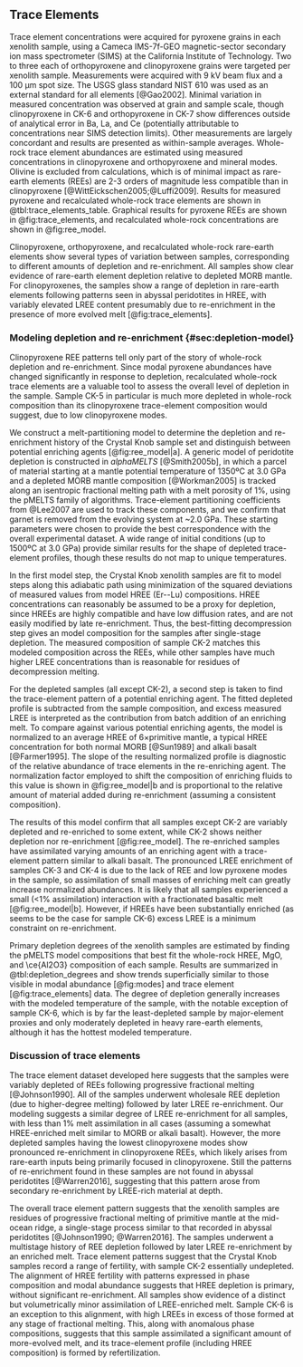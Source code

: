 ## Trace Elements

Trace element concentrations were acquired for pyroxene grains
in each xenolith sample,
using a Cameca IMS-7f-GEO magnetic-sector secondary ion mass
spectrometer (SIMS) at the California Institute of Technology. Two to
three each of orthopyroxene and clinopyroxene grains were targeted per
xenolith sample. Measurements were acquired with 9 kV beam flux and a
100 µm spot size. The USGS glass standard NIST 610 was used as an
external standard for all elements [@Gao2002].
Minimal variation in measured concentration was observed
at grain and sample scale, though clinopyroxene in CK-6 and
orthopyroxene in CK-7 show differences outside of analytical error in
Ba, La, and Ce (potentially attributable to concentrations near SIMS
detection limits). Other measurements are largely concordant and results
are presented as within-sample averages. Whole-rock trace element
abundances are estimated using measured concentrations in clinopyroxene
and orthopyroxene and mineral modes. Olivine is excluded from
calculations, which is of minimal impact as
rare-earth elements (REEs) are 2-3 orders of magnitude less
compatible than in clinopyroxene [@WittEickschen2005;@Luffi2009].
Results for measured pyroxene and recalculated whole-rock trace elements
are shown in @tbl:trace_elements_table. Graphical results for pyroxene REEs
are shown in @fig:trace_elements, and recalculated whole-rock
concentrations are shown in @fig:ree_model.

<!--[[trace_elements]]-->

Clinopyroxene, orthopyroxene, and recalculated whole-rock rare-earth
elements show several types of
variation between samples, corresponding to different amounts of
depletion and re-enrichment.
All samples show clear evidence of rare-earth element
depletion relative to depleted MORB mantle.
For clinopyroxenes, the samples show a range of depletion in rare-earth
elements following patterns seen in abyssal peridotites in HREE, with
variably elevated LREE content presumably due to re-enrichment in the presence
of more evolved melt [@fig:trace_elements].

### Modeling depletion and re-enrichment {#sec:depletion-model}

Clinopyroxene REE patterns tell only part of the story of whole-rock
depletion and re-enrichment.
Since modal pyroxene abundances have changed significantly in response to
depletion, recalculated whole-rock trace elements are a valuable tool
to assess the overall level of depletion in the sample.
Sample CK-5 in particular is much more depleted in whole-rock
composition than its clinopyroxene trace-element composition would suggest, due to
low clinopyroxene modes.

We construct a melt-partitioning model to
determine the depletion and re-enrichment history of the Crystal Knob
sample set and distinguish between potential
enriching agents [@fig:ree_model|a].
A generic model of peridotite depletion is constructed
in *alphaMELTS* [@Smith2005b], in which
a parcel of material starting at a mantle
potential temperature of 1350ºC at 3.0 GPa
and a depleted MORB mantle composition [@Workman2005] is
tracked along an isentropic fractional melting path
with a melt porosity of 1%, using the pMELTS family of algorithms. Trace-element partitioning
coefficients from @Lee2007 are used to track these components,
and we confirm that garnet is removed from the evolving system at ~2.0 GPa.
These starting parameters were chosen to provide the best correspondence
with the overall experimental dataset. A wide range of initial
conditions (up to 1500ºC at 3.0 GPa) provide similar results
for the shape of depleted trace-element profiles, though these results
do not map to unique temperatures.

In the first model step, the Crystal Knob xenolith samples are fit
to model steps along this adiabatic path using minimization of the
squared deviations of measured values from model HREE (Er--Lu)
compositions. HREE concentrations can reasonably be assumed to be
a proxy for depletion, since HREEs are highly compatible and have
low diffusion rates, and are not easily modified by late re-enrichment.
Thus, the best-fitting decompression step gives an model composition
for the samples after single-stage depletion. The measured
composition of sample CK-2 matches this modeled composition
across the REEs, while other samples have much higher LREE
concentrations than is reasonable for residues of decompression melting.

For the depleted samples (all except CK-2), a second step is taken to
find the trace-element pattern of a potential enriching agent.
The fitted depleted profile is subtracted from the sample composition,
and excess measured LREE is interpreted
as the contribution from batch addition of an enriching melt.
To compare against various potential enriching agents, the model is
normalized to an average HREE of
6$\times$primitive mantle, a typical HREE concentration for both
normal MORB [@Sun1989] and alkali basalt [@Farmer1995].
The slope of the resulting normalized profile is diagnostic
of the relative abundance of trace elements in the re-enriching agent.
The normalization factor employed to shift the composition of enriching
fluids to this value is shown in @fig:ree_model|b and is proportional to
the relative amount of material added during re-enrichment (assuming a consistent
composition).

The results of this model confirm that all samples except CK-2 are variably depleted
and re-enriched to some extent, while CK-2 shows neither depletion nor
re-enrichment [@fig:ree_model].
The re-enriched samples have assimilated varying amounts of an enriching
agent with a trace-element pattern similar to alkali basalt. The
pronounced LREE enrichment of samples CK-3 and CK-4 is due to
the lack of REE and low pyroxene modes in the sample, so assimilation of
small masses of enriching melt can greatly increase normalized
abundances.
It is likely that all samples experienced a small (<1% assimilation) interaction with a
fractionated basaltic melt [@fig:ree_model|b]. However, if HREEs have been substantially
enriched (as seems to be the case for sample CK-6) excess LREE is a minimum
constraint on re-enrichment.

Primary depletion degrees of the xenolith samples are estimated by finding
the pMELTS model compositions that best fit the whole-rock HREE, MgO, and
\ce{Al2O3} composition of each sample. Results are summarized
in @tbl:depletion_degrees and show trends superficially similar to
those visible in modal abundance [@fig:modes] and trace element
[@fig:trace_elements] data. The degree of depletion generally increases
with the modeled temperature of the sample, with the notable exception of
sample CK-6, which is by far the least-depleted sample by major-element
proxies and only moderately depleted in heavy rare-earth elements,
although it has the hottest modeled temperature.

<!--[[ree_model]]-->
<!--[[ree_trends]]-->

<!--[[depletion_degrees]]-->

### Discussion of trace elements

The trace element dataset developed here suggests that
the samples were variably depleted of REEs following
progressive fractional melting [@Johnson1990].
All of the samples underwent
wholesale REE depletion (due to higher-degree melting) followed by later
LREE re-enrichment. Our modeling suggests a similar degree of LREE
re-enrichment for all samples, with less than
1% melt assimilation in all cases (assuming a somewhat HREE-enriched
melt similar to MORB or alkali basalt). However, the more depleted samples
having the lowest clinopyroxene modes show pronounced re-enrichment in
clinopyroxene REEs, which likely arises from rare-earth inputs being
primarily focused in clinopyroxene. Still the patterns of re-enrichment
found in these samples are not found in abyssal peridotites [@Warren2016],
suggesting that this pattern arose from secondary re-enrichment by
LREE-rich material at depth.

The overall trace element pattern suggests that the xenolith samples are
residues of progressive fractional melting of primitive mantle at the
mid-ocean ridge, a single-stage process similar to that recorded in
abyssal peridotites [@Johnson1990; @Warren2016].
The samples underwent
a multistage history of REE depletion followed by later LREE re-enrichment by an enriched melt.
Trace element patterns suggest that the Crystal Knob samples record
a range of fertility, with sample CK-2 essentially undepleted.
The alignment of HREE fertility with patterns expressed in phase composition and modal abundance
suggests that HREE depletion is primary, without significant re-enrichment.
All samples show evidence of a distinct but volumetrically minor assimilation
of LREE-enriched melt.
Sample CK-6 is an exception to this alignment, with high LREEs in excess of those
formed at any stage of fractional melting. This, along with anomalous phase
compositions, suggests that this sample assimilated a significant amount of more-evolved
melt, and its trace-element profile (including HREE composition) is
formed by refertilization.

